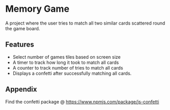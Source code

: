 
# Memory Game

A project where the user tries to match all two similar cards scattered round the game board.
## Features

- Select number of games tiles based on screen size
- A timer to track how long it took to match all cards
- A counter to track number of tries to match all cards
- Displays a confetti after successfully matching all cards.


## Appendix

Find the confetti package @ https://www.npmjs.com/package/js-confetti

